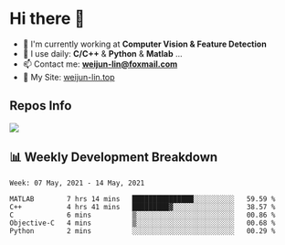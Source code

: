 # Hi there 👋

<!--
**Weijun-Lin/Weijun-Lin** is a ✨ _special_ ✨ repository because its `README.md` (this file) appears on your GitHub profile.

Here are some ideas to get you started:

- 🔭 I’m currently working on ...
- 🌱 I’m currently learning ...
- 👯 I’m looking to collaborate on ...
- 🤔 I’m looking for help with ...
- 💬 Ask me about ...
- 📫 How to reach me: ...
- 😄 Pronouns: ...
- ⚡ Fun fact: ...
-->

- 🏢 I'm currently working at **Computer Vision & Feature Detection**
- 🚀 I use daily: **C/C++** & **Python** & **Matlab** ...
- 📫 Contact me: **weijun-lin@foxmail.com**
- 🔗 My Site: [weijun-lin.top](weijun-lin.top)

  

## Repos Info
![](https://github-readme-stats.vercel.app/api?username=Weijun-Lin&theme=cobalt)

## 📊 Weekly Development Breakdown

<!--START_SECTION:waka-->
```text
Week: 07 May, 2021 - 14 May, 2021

MATLAB        7 hrs 14 mins   ███████████████░░░░░░░░░░   59.59 % 
C++           4 hrs 41 mins   █████████▓░░░░░░░░░░░░░░░   38.57 % 
C             6 mins          ▒░░░░░░░░░░░░░░░░░░░░░░░░   00.86 % 
Objective-C   4 mins          ▒░░░░░░░░░░░░░░░░░░░░░░░░   00.68 % 
Python        2 mins          ░░░░░░░░░░░░░░░░░░░░░░░░░   00.29 % 
```
<!--END_SECTION:waka-->
